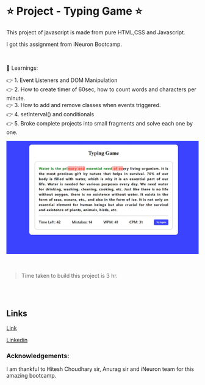 # ⭐ Project - Typing Game ⭐

This  project of javascript is made from pure HTML,CSS and Javascript.

I got this assignment from iNeuron Bootcamp.

<br>

📌 Learnings:

👉 1\. Event Listeners and DOM Manipulation<br>
👉 2\. How to create timer of 60sec, how to count words and characters per minute. <br>
👉 3\. How to add and remove classes when events triggered.<br>
👉 4\. setInterval() and conditionals<br>
👉 5\. Broke complete projects into small fragments and solve each one by one. <br>


![ScreenShot](screenshot.JPG)

<br>

> Time taken to build this project is 3 hr.

<br><br>

## Links

[Link](https://javascriptmytypinggame.netlify.app)

[Linkedin](https://www.linkedin.com/in/pratyush-kesarwani-2b6601171/)

### Acknowledgements:

I am thankful to Hitesh Choudhary sir, Anurag sir and iNeuron team for this amazing bootcamp.
